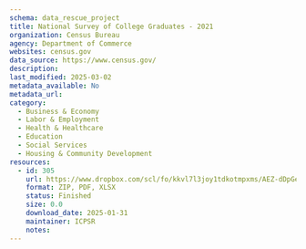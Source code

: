 ```yaml
---
schema: data_rescue_project 
title: National Survey of College Graduates - 2021
organization: Census Bureau
agency: Department of Commerce
websites: census.gov
data_source: https://www.census.gov/
description: 
last_modified: 2025-03-02
metadata_available: No
metadata_url: 
category:
  - Business & Economy 
  - Labor & Employment 
  - Health & Healthcare 
  - Education 
  - Social Services 
  - Housing & Community Development 
resources:
  - id: 305
    url: https://www.dropbox.com/scl/fo/kkvl7l3joy1tdkotmpxms/AEZ-dDpGeE-I8HsQFNpELRs?rlkey=j0jzpyhdy4kmvqcocujp64dqc&dl=0
    format: ZIP, PDF, XLSX
    status: Finished
    size: 0.0
    download_date: 2025-01-31
    maintainer: ICPSR
    notes: 
---
```

